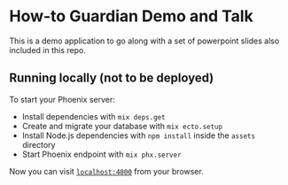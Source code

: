 # How-to Guardian Demo and Talk
This is a demo application to go along with a set of powerpoint slides also included in this repo.

## Running locally (not to be deployed)
To start your Phoenix server:

  * Install dependencies with `mix deps.get`
  * Create and migrate your database with `mix ecto.setup`
  * Install Node.js dependencies with `npm install` inside the `assets` directory
  * Start Phoenix endpoint with `mix phx.server`

Now you can visit [`localhost:4000`](http://localhost:4000) from your browser.
